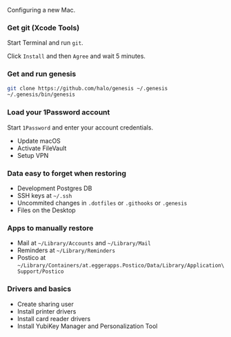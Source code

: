 Configuring a new Mac.

### Get git (Xcode Tools)

Start Terminal and run `git`.

Click `Install` and then `Agree` and wait 5 minutes.

### Get and run genesis

```bash
git clone https://github.com/halo/genesis ~/.genesis
~/.genesis/bin/genesis
```

### Load your 1Password account

Start `1Password` and enter your account credentials.

* Update macOS
* Activate FileVault
* Setup VPN



### Data easy to forget when restoring

* Development Postgres DB
* SSH keys at `~/.ssh`
* Uncommited changes in `.dotfiles` or `.githooks` or `.genesis`
* Files on the Desktop

### Apps to manually restore

* Mail at `~/Library/Accounts` and `~/Library/Mail`
* Reminders at `~/Library/Reminders`
* Postico at `~/Library/Containers/at.eggerapps.Postico/Data/Library/Application\ Support/Postico`

### Drivers and basics

* Create sharing user
* Install printer drivers
* Install card reader drivers
* Install YubiKey Manager and Personalization Tool

